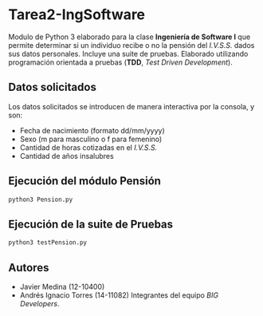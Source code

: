 # Tarea2-IngSoftware

Modulo de Python 3 elaborado para la clase **Ingeniería de Software I** que permite determinar si un individuo recibe o no la pensión del *I.V.S.S.* dados sus datos personales. Incluye una suite de pruebas. Elaborado utilizando programación orientada a pruebas (**TDD**, *Test Driven Development*).

## Datos solicitados
Los datos solicitados se introducen de manera interactiva por la consola, y son:

* Fecha de nacimiento (formato dd/mm/yyyy)
* Sexo (m para masculino o f para femenino)
* Cantidad de horas cotizadas en el *I.V.S.S.*
* Cantidad de años insalubres 

## Ejecución del módulo Pensión
```bash
python3 Pension.py
```

## Ejecución de la suite de Pruebas
```bash
python3 testPension.py
```

## Autores
* Javier Medina (12-10400)
* Andrés Ignacio Torres (14-11082)
Integrantes del equipo *BIG Developers*.